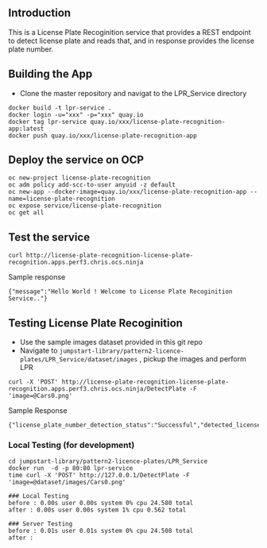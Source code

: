 ## Introduction

This is a License Plate Recoginition service that provides a REST endpoint to detect license plate and reads that, and in response provides the license plate number.

## Building the App

- Clone the master repository and navigat to the LPR_Service directory

```
docker build -t lpr-service .
docker login -u="xxx" -p="xxx" quay.io
docker tag lpr-service quay.io/xxx/license-plate-recognition-app:latest
docker push quay.io/xxx/license-plate-recognition-app
```
## Deploy the service on OCP

```
oc new-project license-plate-recognition
oc adm policy add-scc-to-user anyuid -z default
oc new-app --docker-image=quay.io/xxx/license-plate-recognition-app --name=license-plate-recognition
oc expose service/license-plate-recognition
oc get all
```
## Test the service

```
curl http://license-plate-recognition-license-plate-recognition.apps.perf3.chris.ocs.ninja
```
Sample response
```
{"message":"Hello World ! Welcome to License Plate Recoginition Service.."}
```

## Testing License Plate Recoginition

- Use the sample images dataset provided in this git repo
- Navigate to ``jumpstart-library/pattern2-licence-plates/LPR_Service/dataset/images`` , pickup the images and perform LPR
  
```
curl -X 'POST' http://license-plate-recognition-license-plate-recognition.apps.perf3.chris.ocs.ninja/DetectPlate -F 'image=@Cars0.png'
```
Sample Response
```
{"license_plate_number_detection_status":"Successful","detected_license_plate_number":"LCA2555"}
```

### Local Testing (for development)

```
cd jumpstart-library/pattern2-licence-plates/LPR_Service
docker run  -d -p 80:80 lpr-service
time curl -X 'POST' http://127.0.0.1/DetectPlate -F 'image=@dataset/images/Cars0.png'
```

```
### Local Testing
before : 0.00s user 0.00s system 0% cpu 24.580 total
after : 0.00s user 0.00s system 1% cpu 0.562 total

### Server Testing
before : 0.01s user 0.01s system 0% cpu 24.508 total
after : 
```